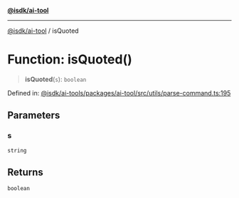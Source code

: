 [**@isdk/ai-tool**](../README.md)

***

[@isdk/ai-tool](../globals.md) / isQuoted

# Function: isQuoted()

> **isQuoted**(`s`): `boolean`

Defined in: [@isdk/ai-tools/packages/ai-tool/src/utils/parse-command.ts:195](https://github.com/isdk/ai-tool.js/blob/4ebf370aaec9c78535cb40ffc19656d7bddcb145/src/utils/parse-command.ts#L195)

## Parameters

### s

`string`

## Returns

`boolean`
